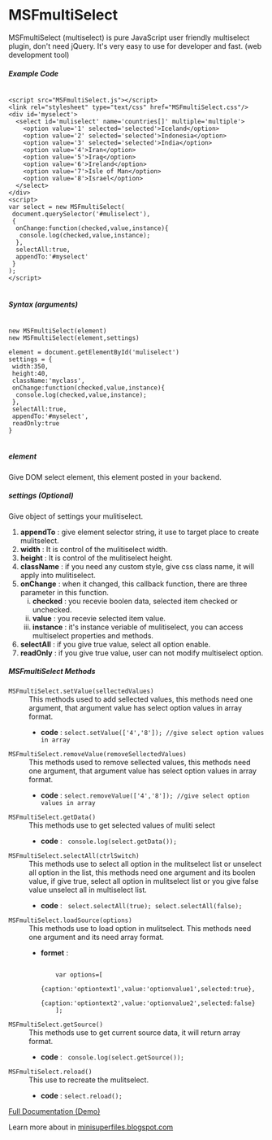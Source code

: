 # MSFmultiSelect
MSFmultiSelect (multiselect) is pure JavaScript user friendly multiselect plugin, don't need jQuery. It's very easy to use for developer and fast. (web development tool)
<h5>Example Code</h5>
<pre>
<code>
&lt;script src="MSFmultiSelect.js"&gt;&lt;/script&gt;
&lt;link rel="stylesheet" type="text/css" href="MSFmultiSelect.css"/&gt;
&lt;div id='myselect'&gt;
  &lt;select id='muliselect' name='countries[]' multiple='multiple'&gt;
    &lt;option value='1' selected='selected'&gt;Iceland&lt;/option&gt;
    &lt;option value='2' selected='selected'&gt;Indonesia&lt;/option&gt;
    &lt;option value='3' selected='selected'&gt;India&lt;/option&gt;
    &lt;option value='4'&gt;Iran&lt;/option&gt;
    &lt;option value='5'&gt;Iraq&lt;/option&gt;
    &lt;option value='6'&gt;Ireland&lt;/option&gt;
    &lt;option value='7'&gt;Isle of Man&lt;/option&gt;
    &lt;option value='8'&gt;Israel&lt;/option&gt;
  &lt;/select&gt;
&lt;/div&gt;
&lt;script&gt;
var select = new MSFmultiSelect(
 document.querySelector('#muliselect'),
 { 
  onChange:function(checked,value,instance){
   console.log(checked,value,instance); 
  },
  selectAll:true,
  appendTo:'#myselect' 
 } 
);
&lt;/script&gt;
</code>
</pre>

<h5>Syntax (arguments)</h5>

<pre>
<code>
new MSFmultiSelect(element)
new MSFmultiSelect(element,settings)

element = document.getElementById('muliselect')
settings = { 
 width:350,
 height:40,
 className:'myclass',
 onChange:function(checked,value,instance){
  console.log(checked,value,instance);
 },
 selectAll:true,
 appendTo:'#myselect',
 readOnly:true
}
</code>
</pre>
<h5>element</h5>Give DOM select element, this element posted in your backend.
<h5>settings (Optional)</h5>Give object of settings your mulitiselect.
<ol type="1"><li><b>appendTo</b> : give element selector string, it use to target place to create mulitselect.</li>
<li><b>width</b> : It is control of the mulitiselect width.</li><li><b>height</b> : It is control of the mulitiselect height.</li><li><b>className</b> : if you need any custom style, give css class name, it will apply into mulitiselect.</li><li><b>onChange</b> : when it changed, this callback function, there are three parameter in this function.<ol type="i"><li><b>checked</b> : you recevie boolen data, selected item checked or unchecked.</li><li><b>value</b> : you recevie selected item value.</li><li><b>instance</b> :  it's instance veriable of mulitiselect, you can access multiselect properties and methods.</li></ol></li><li><b>selectAll</b> : if you give true value, select all option enable.</li><li><b>readOnly</b> : if you give true value, user can not modify multiselect option.</li></ol>
<h5>MSFmultiSelect Methods</h5><dl><dt><code>MSFmultiSelect.setValue(sellectedValues)</code></dt>
<dd>This methods used to add sellected values, this methods need one argument, that argument value has select option values in array format.<ul>
<li><b>code</b> : <code>select.setValue(['4','8']); //give select option values in array</code></li></ul></dd>
<dt><code>MSFmultiSelect.removeValue(removeSellectedValues)</code></dt><dd>This methods used to remove sellected values, this methods need one argument, that argument value has select option values in array format.<ul>
<li><b>code</b> : <code>select.removeValue(['4','8']); //give select option values in array</code></li></dd>
<dt><code>MSFmultiSelect.getData()</code></dt><dd>This methods use to get selected values of muliti select<ul>
<li><b>code</b> : <code> console.log(select.getData());</code></li></ul></dd>
<dt><code>MSFmultiSelect.selectAll(ctrlSwitch)</code></dt><dd>This methods use to select all option in the mulitselect list or unselect all option in the list, this methods need one argument and its boolen value, if give true, select all option in mulitselect list or you give false value unselect all in multiselect list.<ul>
<li><b>code</b> : <code> select.selectAll(true); select.selectAll(false);</code></li></ul></dd><dt><code>MSFmultiSelect.loadSource(options)</code></dt><dd>This methods use to load option in mulitselect. This methods need one argument and its need array format.<ul>
<li><b>formet</b> : <pre>
<code>
    var options=[
        {caption:'optiontext1',value:'optionvalue1',selected:true},
        {caption:'optiontext2',value:'optionvalue2',selected:false}
    ];</code></pre></li>
</ul></dd><dt><code>MSFmultiSelect.getSource()</code></dt>
<dd>This methods use to get current source data, it will return array format.<ul>
<li><b>code</b> : <code> console.log(select.getSource());</code></li></ul></dd><dt><code>MSFmultiSelect.reload()</code></dt><dd>This use to recreate the mulitselect.<ul>
<li><b>code</b> : <code>select.reload();</code></li></ul></dd></dl>
<a target="_blank" href="https://minisuperfiles.blogspot.com/p/documentation.html?project=msfmultiselect" >Full Documentation (Demo)</a>

<p>Learn more about in <a target="_blank" href="https://minisuperfiles.blogspot.com" >minisuperfiles.blogspot.com</a></p>
